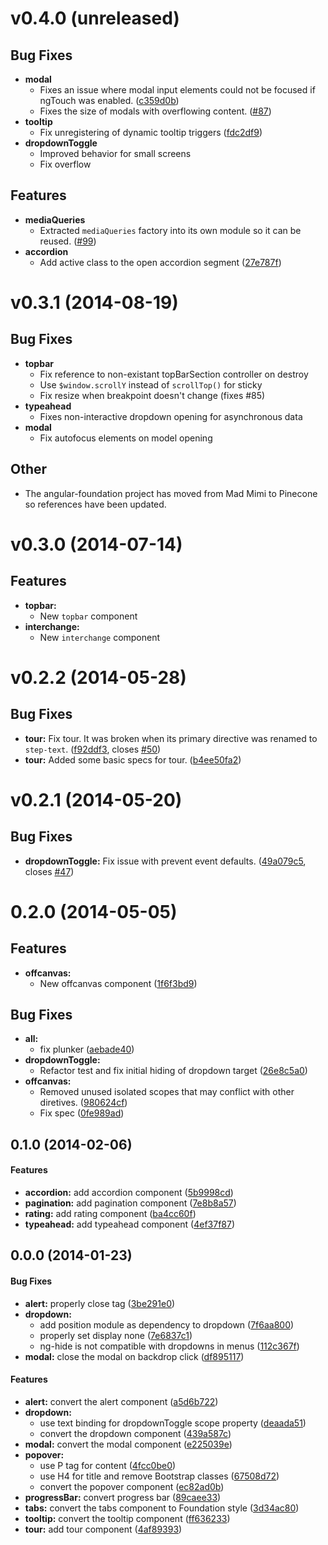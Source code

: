 <a name="v0.4.0"></a>
# v0.4.0 (unreleased)
## Bug Fixes
* **modal**
  - Fixes an issue where modal input elements could not be focused if ngTouch was enabled. ([c359d0b](https://github.com/pineconellc/angular-foundation/commit/c359d0bc4b61d6d5b9a4c1a516443231f334e91f))
  - Fixes the size of modals with overflowing content. ([#87](https://github.com/pineconellc/angular-foundation/pull/89))
* **tooltip**
  - Fix unregistering of dynamic tooltip triggers ([fdc2df9](https://github.com/pineconellc/angular-foundation/commit/fdc2df9ebcc00edc04d11abf4d018f7ef6a5b269))
* **dropdownToggle**
  - Improved behavior for small screens
  - Fix overflow

## Features
* **mediaQueries**
  - Extracted `mediaQueries` factory into its own module so it can be reused. ([#99](https://github.com/pineconellc/angular-foundation/pull/99))
* **accordion**
  - Add active class to the open accordion segment ([27e787f](https://github.com/pineconellc/angular-foundation/commit/27e787fad563f70cae79e6c57077daa563a2e8e2)) 

<a name="v0.3.1"></a>
# v0.3.1 (2014-08-19)
## Bug Fixes
* **topbar**
  - Fix reference to non-existant topBarSection controller on destroy
  - Use `$window.scrollY` instead of `scrollTop()` for sticky
  - Fix resize when breakpoint doesn't change (fixes #85)
* **typeahead**
  - Fixes non-interactive dropdown opening for asynchronous data
* **modal**
  - Fix autofocus elements on model opening

## Other
* The angular-foundation project has moved from Mad Mimi to Pinecone so references have been updated.

<a name="v0.3.0"></a>
# v0.3.0 (2014-07-14)

## Features
* **topbar:**
  - New `topbar` component
* **interchange:**
  - New `interchange` component

<a name="v0.2.2"></a>
# v0.2.2 (2014-05-28)
## Bug Fixes
* **tour:** Fix tour. It was broken when its primary directive was renamed to `step-text`. ([f92ddf3](https://github.com/pineconellc/angular-foundation/commit/f92ddf3b8ea16da762fef1ee4f854ab864d255e3), closes [#50](http://github.com/pineconellc/angular-foundation/issues/50))
* **tour:** Added some basic specs for tour. ([b4ee50fa2](https://github.com/pineconellc/angular-foundation/commit/b4ee50fa268d8578d836b898dc6d19015bf1526f))

<a name="v0.2.1"></a>
# v0.2.1 (2014-05-20)
## Bug Fixes

* **dropdownToggle:** Fix issue with prevent event defaults. ([49a079c5](http://github.com/pineconellc/angular-foundation/commit/49a079c54c15cd5db04fa3c1bbdf435c4bdd390c), closes [#47](http://github.com/pineconellc/angular-foundation/issues/47))

# 0.2.0 (2014-05-05)

## Features

- **offcanvas:**
  - New offcanvas component ([1f6f3bd9](http://github.com/pineconellc/angular-foundation/commit/1f6f3bd9))

## Bug Fixes

- **all:**
  - fix plunker ([aebade40](http://github.com/pineconellc/angular-foundation/commit/aebade40))  
- **dropdownToggle:**
  - Refactor test and fix initial hiding of dropdown target ([26e8c5a0](http://github.com/pineconellc/angular-foundation/commit/26e8c5a0))  
- **offcanvas:**
  - Removed unused isolated scopes that may conflict with other diretives. ([980624cf](http://github.com/pineconellc/angular-foundation/commit/980624cf))  
  - Fix spec ([0fe989ad](http://github.com/pineconellc/angular-foundation/commit/0fe989ad))

<a name="0.1.0"></a>
## 0.1.0 (2014-02-06)


#### Features

* **accordion:** add accordion component ([5b9998cd](pineconellc/angular-foundation/commit/5b9998cda6b6e94d67df5351fdd1f7978a72d552))
* **pagination:** add pagination component ([7e8b8a57](pineconellc/angular-foundation/commit/7e8b8a57850039b90dfe3dfe497691a0db035bfa))
* **rating:** add rating component ([ba4cc60f](pineconellc/angular-foundation/commit/ba4cc60fefee9671ec783e163157fa66ea04616e))
* **typeahead:** add typeahead component ([4ef37f87](pineconellc/angular-foundation/commit/4ef37f8763a21ced9a7cc774acd3ed055b4c6236))


<a name="0.2.0"></a>
## 0.0.0 (2014-01-23)


#### Bug Fixes

* **alert:** properly close  tag ([3be291e0](pineconellc/angular-foundation/commit/3be291e0671cb74c3ed22ec95fbfeb54a5f1559b))
* **dropdown:**
  * add position module as dependency to dropdown ([7f6aa800](pineconellc/angular-foundation/commit/7f6aa800c2b3b69bc2dce72c7ff6598afe003f7b))
  * properly set display none ([7e6837c1](pineconellc/angular-foundation/commit/7e6837c19be64dea3a51aff629d3dc7d99fe5096))
  * ng-hide is not compatible with dropdowns in menus ([112c367f](pineconellc/angular-foundation/commit/112c367f5270107fc1aedfceb7d128529ac96776))
* **modal:** close the modal on backdrop click ([df895117](pineconellc/angular-foundation/commit/df89511775a0b72204f3edc78b53211e51547838))


#### Features

* **alert:** convert the alert component ([a5d6b722](pineconellc/angular-foundation/commit/a5d6b722dd43d26304852daad1fe6498e0e53091))
* **dropdown:**
  * use text binding for dropdownToggle scope property ([deaada51](pineconellc/angular-foundation/commit/deaada51b67b3f0c8822714f55d00e2d2365404b))
  * convert the dropdown component ([439a587c](pineconellc/angular-foundation/commit/439a587c9025ce37552d0df80fa92687c8ebcf11))
* **modal:** convert the modal component ([e225039e](pineconellc/angular-foundation/commit/e225039ec27e55424d8b4e696aa4c34675026c63))
* **popover:**
  * use P tag for content ([4fcc0be0](pineconellc/angular-foundation/commit/4fcc0be0383c6e3e56413a4ab3665f8584071438))
  * use H4 for title and remove Bootstrap classes ([67508d72](pineconellc/angular-foundation/commit/67508d72f4c8df1c24c578c49154ea4b28884343))
  * convert the popover component ([ec82ad0b](pineconellc/angular-foundation/commit/ec82ad0b4ebd0f2ab3e7584272f96642a5f65931))
* **progressBar:** convert progress bar ([89caee33](pineconellc/angular-foundation/commit/89caee33f1ff1aa6370b7032cdec4fa54a149f86))
* **tabs:** convert the tabs component to Foundation style ([3d34ac80](pineconellc/angular-foundation/commit/3d34ac8033d1cd4b8e7835f332f47de94847c141))
* **tooltip:** convert the tooltip component ([ff636233](pineconellc/angular-foundation/commit/ff636233ec453a74512515ea426a7a90ec35d1bb))
* **tour:** add tour component ([4af89393](pineconellc/angular-foundation/commit/4af89393f63bd2e5be6e592dc100c0ca006fa5e5))
